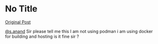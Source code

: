 # No Title

[Original Post](https://discourse.onlinedegree.iitm.ac.in/t/164277/312)

<p><a class="mention" href="/u/s.anand">@s.anand</a> Sir please tell me this I am not using podman i am using docker for building and hosting is it fine sir ?</p>